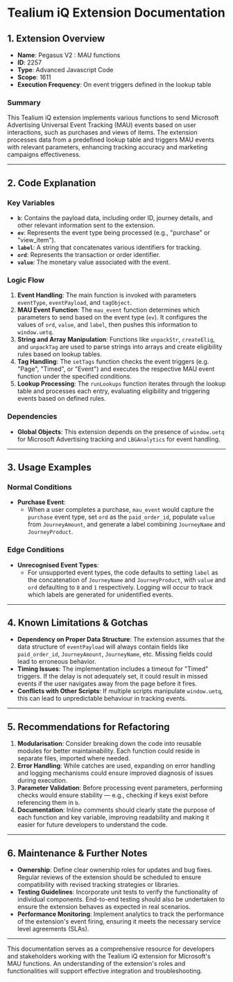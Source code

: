 # Tealium iQ Extension Documentation

## 1. Extension Overview

- **Name**: Pegasus V2 : MAU functions
- **ID**: 2257
- **Type**: Advanced Javascript Code
- **Scope**: 1611
- **Execution Frequency**: On event triggers defined in the lookup table

### Summary
This Tealium iQ extension implements various functions to send Microsoft Advertising Universal Event Tracking (MAU) events based on user interactions, such as purchases and views of items. The extension processes data from a predefined lookup table and triggers MAU events with relevant parameters, enhancing tracking accuracy and marketing campaigns effectiveness.

---

## 2. Code Explanation

### Key Variables
- **`b`**: Contains the payload data, including order ID, journey details, and other relevant information sent to the extension.
- **`ev`**: Represents the event type being processed (e.g., "purchase" or "view_item").
- **`label`**: A string that concatenates various identifiers for tracking.
- **`ord`**: Represents the transaction or order identifier.
- **`value`**: The monetary value associated with the event.

### Logic Flow
1. **Event Handling**: The main function is invoked with parameters `eventType`, `eventPayload`, and `tagObject`.
2. **MAU Event Function**: The `mau_event` function determines which parameters to send based on the event type (`ev`). It configures the values of `ord`, `value`, and `label`, then pushes this information to `window.uetq`.
3. **String and Array Manipulation**: Functions like `unpackStr`, `createElig`, and `unpackTag` are used to parse strings into arrays and create eligibility rules based on lookup tables.
4. **Tag Handling**: The `setTags` function checks the event triggers (e.g. "Page", "Timed", or "Event") and executes the respective MAU event function under the specified conditions.
5. **Lookup Processing**: The `runLookups` function iterates through the lookup table and processes each entry, evaluating eligibility and triggering events based on defined rules.

### Dependencies
- **Global Objects**: This extension depends on the presence of `window.uetq` for Microsoft Advertising tracking and `LBGAnalytics` for event handling.

---

## 3. Usage Examples

### Normal Conditions
- **Purchase Event**:
  - When a user completes a purchase, `mau_event` would capture the `purchase` event type, set `ord` as the `paid_order_id`, populate `value` from `JourneyAmount`, and generate a label combining `JourneyName` and `JourneyProduct`.

### Edge Conditions
- **Unrecognised Event Types**:
  - For unsupported event types, the code defaults to setting `label` as the concatenation of `JourneyName` and `JourneyProduct`, with `value` and `ord` defaulting to `0` and `1` respectively. Logging will occur to track which labels are generated for unidentified events.

---

## 4. Known Limitations & Gotchas

- **Dependency on Proper Data Structure**: The extension assumes that the data structure of `eventPayload` will always contain fields like `paid_order_id`, `JourneyAmount`, `JourneyName`, etc. Missing fields could lead to erroneous behavior.
- **Timing Issues**: The implementation includes a timeout for "Timed" triggers. If the delay is not adequately set, it could result in missed events if the user navigates away from the page before it fires.
- **Conflicts with Other Scripts**: If multiple scripts manipulate `window.uetq`, this can lead to unpredictable behaviour in tracking events.

---

## 5. Recommendations for Refactoring

1. **Modularisation**: Consider breaking down the code into reusable modules for better maintainability. Each function could reside in separate files, imported where needed.
2. **Error Handling**: While catches are used, expanding on error handling and logging mechanisms could ensure improved diagnosis of issues during execution.
3. **Parameter Validation**: Before processing event parameters, performing checks would ensure stability — e.g., checking if keys exist before referencing them in `b`.
4. **Documentation**: Inline comments should clearly state the purpose of each function and key variable, improving readability and making it easier for future developers to understand the code.

---

## 6. Maintenance & Further Notes

- **Ownership**: Define clear ownership roles for updates and bug fixes. Regular reviews of the extension should be scheduled to ensure compatibility with revised tracking strategies or libraries.
- **Testing Guidelines**: Incorporate unit tests to verify the functionality of individual components. End-to-end testing should also be undertaken to ensure the extension behaves as expected in real scenarios.
- **Performance Monitoring**: Implement analytics to track the performance of the extension's event firing, ensuring it meets the necessary service level agreements (SLAs).

---

This documentation serves as a comprehensive resource for developers and stakeholders working with the Tealium iQ extension for Microsoft's MAU functions. An understanding of the extension's roles and functionalities will support effective integration and troubleshooting.